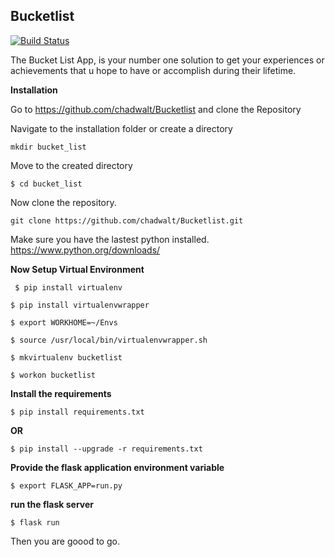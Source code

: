 ## Bucketlist 

[![Build Status](https://travis-ci.org/chadwalt/Bucketlist.svg?branch=master)](https://travis-ci.org/chadwalt/Bucketlist)

The Bucket List App, is your number one solution to get your experiences or achievements that u hope to have or accomplish during their lifetime.

__**Installation**__

Go to https://github.com/chadwalt/Bucketlist and clone the Repository

Navigate to the installation folder or create a directory

``` mkdir bucket_list ```

Move to the created directory

``` $ cd bucket_list ```

Now clone the repository.

``` git clone https://github.com/chadwalt/Bucketlist.git ```

Make sure you have the lastest python installed. https://www.python.org/downloads/

**Now Setup Virtual Environment**

``` $ pip install virtualenv```

```$ pip install virtualenvwrapper```

```$ export WORKHOME=~/Envs```

```$ source /usr/local/bin/virtualenvwrapper.sh```

```$ mkvirtualenv bucketlist```

```$ workon bucketlist```

**Install the requirements**

```$ pip install requirements.txt```

**OR**

```$ pip install --upgrade -r requirements.txt```

**Provide the flask application environment variable**

```$ export FLASK_APP=run.py```

**run the flask server**

```$ flask run```

Then you are goood to go.



